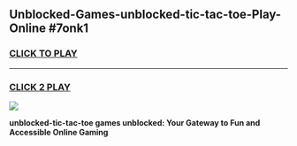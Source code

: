 
## Unblocked-Games-unblocked-tic-tac-toe-Play-Online #7onk1
<h3>
<a href="https://news.freeplayer.one?title=unblocked-tic-tac-toe&ref=3">CLICK TO PLAY</a></h3>
<hr>

<h3>
<a href="https://news.freeplayer.one?title=unblocked-tic-tac-toe&ref=3">CLICK 2 PLAY</a>
  
</h3>

<a href="https://news.freeplayer.one?title=unblocked-tic-tac-toe&ref=3"><img src="https://clearcache.store/games.png"></a>


**unblocked-tic-tac-toe games unblocked: Your Gateway to Fun and Accessible Online Gaming**
